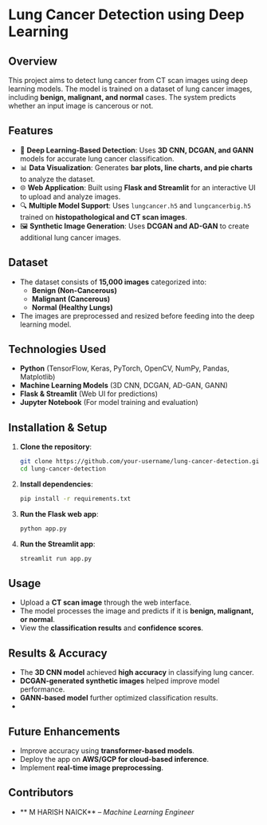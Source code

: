 
# **Lung Cancer Detection using Deep Learning**

## **Overview**
This project aims to detect lung cancer from CT scan images using deep learning models. The model is trained on a dataset of lung cancer images, including **benign, malignant, and normal** cases. The system predicts whether an input image is cancerous or not.

## **Features**
- 🏥 **Deep Learning-Based Detection**: Uses **3D CNN, DCGAN, and GANN** models for accurate lung cancer classification.  
- 📊 **Data Visualization**: Generates **bar plots, line charts, and pie charts** to analyze the dataset.  
- 🌐 **Web Application**: Built using **Flask and Streamlit** for an interactive UI to upload and analyze images.  
- 🔍 **Multiple Model Support**: Uses `lungcancer.h5` and `lungcancerbig.h5` trained on **histopathological and CT scan images**.  
- 🖼 **Synthetic Image Generation**: Uses **DCGAN and AD-GAN** to create additional lung cancer images.  

## **Dataset**
- The dataset consists of **15,000 images** categorized into:
  - **Benign (Non-Cancerous)**
  - **Malignant (Cancerous)**
  - **Normal (Healthy Lungs)**
- The images are preprocessed and resized before feeding into the deep learning model.

## **Technologies Used**
- **Python** (TensorFlow, Keras, PyTorch, OpenCV, NumPy, Pandas, Matplotlib)
- **Machine Learning Models** (3D CNN, DCGAN, AD-GAN, GANN)
- **Flask & Streamlit** (Web UI for predictions)
- **Jupyter Notebook** (For model training and evaluation)

## **Installation & Setup**
1. **Clone the repository**:
   ```bash
   git clone https://github.com/your-username/lung-cancer-detection.git
   cd lung-cancer-detection
   ```
2. **Install dependencies**:
   ```bash
   pip install -r requirements.txt
   ```
3. **Run the Flask web app**:
   ```bash
   python app.py
   ```
4. **Run the Streamlit app**:
   ```bash
   streamlit run app.py
   ```

## **Usage**
- Upload a **CT scan image** through the web interface.
- The model processes the image and predicts if it is **benign, malignant, or normal**.
- View the **classification results** and **confidence scores**.

## **Results & Accuracy**
- The **3D CNN model** achieved **high accuracy** in classifying lung cancer.
- **DCGAN-generated synthetic images** helped improve model performance.
- **GANN-based model** further optimized classification results.
- 
## **Future Enhancements**
- Improve accuracy using **transformer-based models**.
- Deploy the app on **AWS/GCP for cloud-based inference**.
- Implement **real-time image preprocessing**.

## **Contributors**
- ** M HARISH NAICK** – *Machine Learning Engineer*

